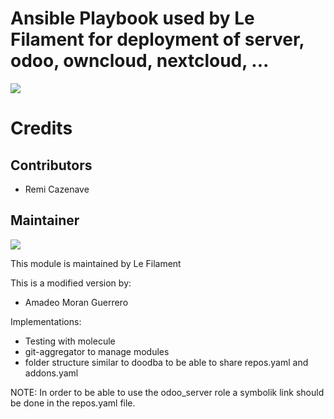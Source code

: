 # Ansible Playbook used by Le Filament for deployment of server, odoo, owncloud, nextcloud, ...

[![](https://img.shields.io/badge/licence-AGPL--3-blue.svg)](http://www.gnu.org/licenses/agpl "License: AGPL-3")

# Credits

## Contributors

- Remi Cazenave <remi-filament>

## Maintainer

[![](https://le-filament.com/img/logo-lefilament.png)](https://le-filament.com "Le Filament")

This module is maintained by Le Filament

This is a modified version by:

- Amadeo Moran Guerrero

Implementations:

- Testing with molecule
- git-aggregator to manage modules
- folder structure similar to doodba to be able to share repos.yaml and addons.yaml

NOTE: In order to be able to use the odoo_server role a symbolik link should be done in the repos.yaml file.
